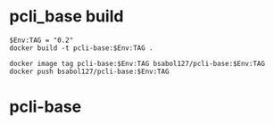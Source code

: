 # pcli_base build

```console
$Env:TAG = "0.2"
docker build -t pcli-base:$Env:TAG .

docker image tag pcli-base:$Env:TAG bsabol127/pcli-base:$Env:TAG
docker push bsabol127/pcli-base:$Env:TAG
```
# pcli-base
